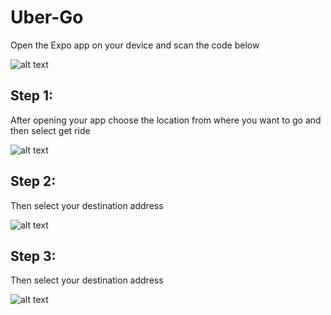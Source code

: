 # Uber-Go
Open the Expo app on your device and scan the code below

![alt text](https://i.postimg.cc/7LdJCk4Z/Uber-Go-Screener.png)

## Step 1: 
After opening your app choose the location from where you want to go and then select get ride

![alt text](https://i.postimg.cc/prw1T98v/Uber-Go-img1.png)

## Step 2: 
Then select your destination address

![alt text](https://i.postimg.cc/jSbt321B/Uber-Go-img2.png)

## Step 3: 
Then select your destination address

![alt text](https://i.postimg.cc/59DxvnS4/Uber-Go-img3.png)
